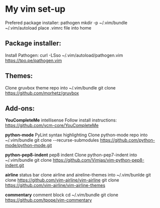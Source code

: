 # My vim set-up

Prefered package installer: pathogen
mkdir -p ~/.vim/bundle ~/.vim/autoload
place .vimrc file into home

## Package installer:
Install Pathogen:
    curl -LSso ~/.vim/autoload/pathogen.vim https://tpo.pe/pathogen.vim

## Themes:
Clone gruvbox theme repo into ~/.vim/bundle
    git clone https://github.com/morhetz/gruvbox

## Add-ons:
**YouCompleteMe** intellisense
Follow install instructions:
    https://github.com/ycm-core/YouCompleteMe

**python-mode** PyLint syntax highlighting
Clone python-mode repo into ~/.vim/bundle
    git clone --recurse-submodules https://github.com/python-mode/python-mode.git

**python-pep8-indent** pep8 indent
Clone python-pep7-indent into ~/.vim/bundle
     git clone https://github.com/Vimjas/vim-python-pep8-indent.git

**airline** status bar
clone airline and aireline-themes into ~/.vim/bunlde
    git clone https://github.com/vim-airline/vim-airline
    git clone https://github.com/vim-airline/vim-airline-themes

**commentary** comment block
    cd ~/.vim/bundle
    git clone https://github.com/tpope/vim-commentary
